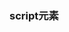 ### script元素

<script>属性有 8 个属性：

​	**async**: 可选。表示应该立即执行下载脚本，当不能阻止其他页面动作，比如下载资源或者等待其他脚本加载。只对外部脚本有效。

​	**charset**：可选。使用 src 属性指定的代码字符集。这个属性很少使用，因为大多数浏览器都不在乎它的值。

​	**crossorigin**：可选。配置相关请求的 CORS (跨域资源请求)设置。默认不使用 CORS。crossorigin="anonymous" 配置文件请求不必设置凭据标志。 crossorigin="use-credentials" 设置凭据标志，意味着出站请求会包括凭据。 

​	**integrity**：可选。允许比对接收到的资源和指定的加密签名以验证子资源完整性。如果接收到的资源的签名与这个属性指定的签名不匹配，则页面报错，脚本不会执行，这个属性可以用于确保内容分发网络（CDN）不会提供恶意内容。

​	~~**language**~~：废弃。表示代码块中的脚本语言。

​	**src**：可选。表示包含要执行的代码外部文件。

​	**type**：可选。代替language，表示代码块中脚本语言的内容类型（MIME类型）。这个值始终都是 "text/javascript"，尽管"text/javascript" 和 "text/ecmascript"已经废弃了，javascript 文件的 MIME 类型通常是 "application/x-javascript"，还有其他值。如："application/javascript" 和 "application/ecmascript"。如果这个值是 module，则代码会被当做 ES6 模块，只有这个时候才能出现 import 和 export 关键字。